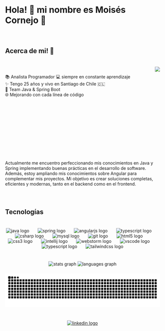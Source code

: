 <br clear="both">

<h1 align="left">Hola! 👋 mi nombre es Moisés Cornejo 🚀</h1>

###

<br clear="both">

<h2 align="left">Acerca de mi! 👀</h2>

###

<br clear="both">

<img align="right" height="250" src="https://user-images.githubusercontent.com/74038190/225813708-98b745f2-7d22-48cf-9150-083f1b00d6c9.gif"  />

###

<p align="left">📚 Analista Programador 💻 siempre en constante aprendizaje<br>✨ Tengo 25 años y vivo en Santiago de Chile 🇨🇱<br>🎯 Team Java & Spring Boot<br>🌐 Mejorando con cada línea de código</p>

###

<br clear="both">

<p align="left"></p>

###

<br clear="both">

<p align="left">Actualmente me encuentro perfeccionando mis conocimientos en Java y Spring implementando buenas prácticas en el desarrollo de software.<br>Además, estoy ampliando mis conocimientos sobre Angular para complementar mis proyectos. Mi objetivo es crear soluciones completas, eficientes y modernas, tanto en el backend como en el frontend.</p>

###

<br clear="both">

<h2 align="left">Tecnologías</h2>

###

<br clear="both">

<div align="center">
  <img src="https://cdn.jsdelivr.net/gh/devicons/devicon/icons/java/java-plain.svg" height="80" alt="java logo"  />
  <img width="20" />
  <img src="https://cdn.jsdelivr.net/gh/devicons/devicon/icons/spring/spring-original.svg" height="80" alt="spring logo"  />
  <img width="20" />
  <img src="https://cdn.jsdelivr.net/gh/devicons/devicon/icons/angularjs/angularjs-plain.svg" height="80" alt="angularjs logo"  />
  <img width="20" />
  <img src="https://cdn.jsdelivr.net/gh/devicons/devicon/icons/typescript/typescript-plain.svg" height="80" alt="typescript logo"  />
  <img width="20" />
  <img src="https://cdn.jsdelivr.net/gh/devicons/devicon/icons/csharp/csharp-line.svg" height="80" alt="csharp logo"  />
  <img width="20" />
  <img src="https://cdn.jsdelivr.net/gh/devicons/devicon/icons/mysql/mysql-original.svg" height="80" alt="mysql logo"  />
  <img width="20" />
  <img src="https://cdn.jsdelivr.net/gh/devicons/devicon/icons/git/git-original.svg" height="80" alt="git logo"  />
  <img width="20" />
  <img src="https://cdn.jsdelivr.net/gh/devicons/devicon/icons/html5/html5-plain.svg" height="80" alt="html5 logo"  />
  <img width="20" />
  <img src="https://cdn.jsdelivr.net/gh/devicons/devicon/icons/css3/css3-plain.svg" height="80" alt="css3 logo"  />
  <img width="20" />
  <img src="https://cdn.jsdelivr.net/gh/devicons/devicon/icons/intellij/intellij-original.svg" height="80" alt="intellij logo"  />
  <img width="20" />
  <img src="https://cdn.jsdelivr.net/gh/devicons/devicon/icons/webstorm/webstorm-original.svg" height="80" alt="webstorm logo"  />
  <img width="20" />
  <img src="https://cdn.jsdelivr.net/gh/devicons/devicon/icons/vscode/vscode-original.svg" height="80" alt="vscode logo"  />
  <img width="20" />
  <img src="https://cdn.jsdelivr.net/gh/devicons/devicon/icons/typescript/typescript-plain.svg" height="40" alt="typescript logo"  />
  <img width="20" />
  <img src="https://cdn.jsdelivr.net/gh/devicons/devicon/icons/tailwindcss/tailwindcss-original-wordmark.svg" height="40" alt="tailwindcss logo"  />
</div>

###
</div>

###

<br clear="both">

<div align="center">
  <img src="https://github-readme-stats.vercel.app/api?username=MoisesCornejo&hide_title=true&hide_rank=false&show_icons=true&include_all_commits=true&count_private=true&disable_animations=false&theme=vue-dark&locale=es&hide_border=true&order=1" height="150" alt="stats graph"  />
  <img src="https://github-readme-stats.vercel.app/api/top-langs?username=MoisesCornejo&locale=es&hide_title=false&layout=compact&card_width=320&langs_count=8&theme=vue-dark&hide_border=true&order=2" height="150" alt="languages graph"  />
</div>

###

<img src="https://raw.githubusercontent.com/MoisesCornejo/MoisesCornejo/output/snake.svg" alt="Snake animation" />

###

<br clear="both">

<div align="center">
  <a href="https://www.linkedin.com/in/mois%C3%A9s-cornejo-dev/" target="_blank">
    <img src="https://img.shields.io/static/v1?message=LinkedIn&logo=linkedin&label=&color=0077B5&logoColor=white&labelColor=&style=for-the-badge" height="50" alt="linkedin logo"  />
  </a>
</div>

###
